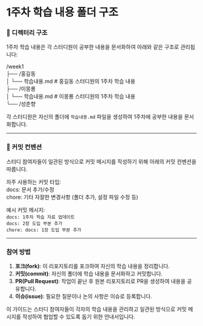 # 1주차 학습 내용 폴더 구조

### 📁 디렉터리 구조
1주차 학습 내용은 각 스터디원이 공부한 내용을 문서화하여 아래와 같은 구조로 관리됩니다:

/week1  
├── /홍길동  
│   └── 학습내용.md  # 홍길동 스터디원의 1주차 학습 내용  
├── /이몽룡  
│   └── 학습내용.md  # 이몽룡 스터디원의 1주차 학습 내용  
└── /성춘향  

각 스터디원은 자신의 폴더에 `학습내용.md` 파일을 생성하여 1주차에 공부한 내용을 문서화합니다.

---

### 📌 커밋 컨벤션
스터디 참여자들이 일관된 방식으로 커밋 메시지를 작성하기 위해 아래의 커밋 컨벤션을 따릅니다.

자주 사용하는 커밋 타입:  
docs: 문서 추가/수정  
chore: 기타 자잘한 변경사항 (폴더 추가, 설정 파일 수정 등)

예시 커밋 메시지:  
`docs: 1주차 학습 자료 업데이트`  
`docs: 2장 도입 부분 추가`  
`chore: docs: 1장 도입 부분 추가`  

---

### 참여 방법

1. **포크(fork)**: 이 리포지토리를 포크하여 자신의 학습 내용을 정리합니다.
2. **커밋(commit)**: 자신의 폴더에 학습 내용을 문서화하고 커밋합니다.
3. **PR(Pull Request)**: 작업이 끝난 후 원본 리포지토리로 PR을 생성하여 내용을 공유합니다.
4. **이슈(issue)**: 필요한 질문이나 논의 사항은 이슈로 등록합니다.


이 가이드는 스터디 참여자들이 각자의 학습 내용을 관리하고 일관된 방식으로 커밋 메시지를 작성하여 협업할 수 있도록 돕기 위한 안내서입니다.

